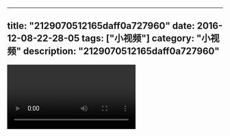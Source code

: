 
---
title: "2129070512165daff0a727960"
date: 2016-12-08-22-28-05
tags: ["小视频"]
category: "小视频"
description: "2129070512165daff0a727960"
---
<video src="http://ohtsqip0g.bkt.clouddn.com/2129070512165daff0a727960.mp4" controls="controls"></video>
